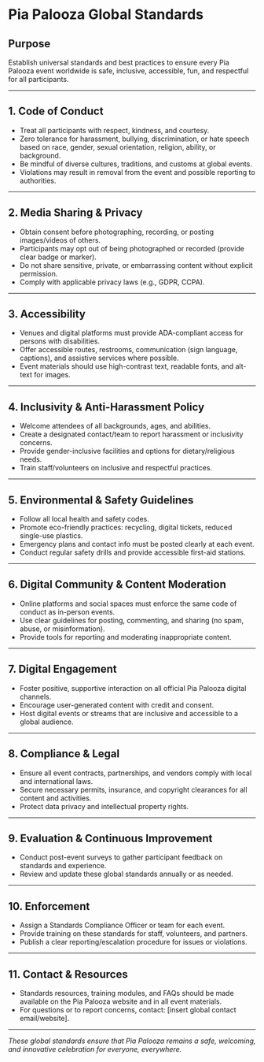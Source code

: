 # Pia Palooza Global Standards

## Purpose
Establish universal standards and best practices to ensure every Pia Palooza event worldwide is safe, inclusive, accessible, fun, and respectful for all participants.

---

## 1. Code of Conduct
- Treat all participants with respect, kindness, and courtesy.
- Zero tolerance for harassment, bullying, discrimination, or hate speech based on race, gender, sexual orientation, religion, ability, or background.
- Be mindful of diverse cultures, traditions, and customs at global events.
- Violations may result in removal from the event and possible reporting to authorities.

---

## 2. Media Sharing & Privacy
- Obtain consent before photographing, recording, or posting images/videos of others.
- Participants may opt out of being photographed or recorded (provide clear badge or marker).
- Do not share sensitive, private, or embarrassing content without explicit permission.
- Comply with applicable privacy laws (e.g., GDPR, CCPA).

---

## 3. Accessibility
- Venues and digital platforms must provide ADA-compliant access for persons with disabilities.
- Offer accessible routes, restrooms, communication (sign language, captions), and assistive services where possible.
- Event materials should use high-contrast text, readable fonts, and alt-text for images.

---

## 4. Inclusivity & Anti-Harassment Policy
- Welcome attendees of all backgrounds, ages, and abilities.
- Create a designated contact/team to report harassment or inclusivity concerns.
- Provide gender-inclusive facilities and options for dietary/religious needs.
- Train staff/volunteers on inclusive and respectful practices.

---

## 5. Environmental & Safety Guidelines
- Follow all local health and safety codes.
- Promote eco-friendly practices: recycling, digital tickets, reduced single-use plastics.
- Emergency plans and contact info must be posted clearly at each event.
- Conduct regular safety drills and provide accessible first-aid stations.

---

## 6. Digital Community & Content Moderation
- Online platforms and social spaces must enforce the same code of conduct as in-person events.
- Use clear guidelines for posting, commenting, and sharing (no spam, abuse, or misinformation).
- Provide tools for reporting and moderating inappropriate content.

---

## 7. Digital Engagement
- Foster positive, supportive interaction on all official Pia Palooza digital channels.
- Encourage user-generated content with credit and consent.
- Host digital events or streams that are inclusive and accessible to a global audience.

---

## 8. Compliance & Legal
- Ensure all event contracts, partnerships, and vendors comply with local and international laws.
- Secure necessary permits, insurance, and copyright clearances for all content and activities.
- Protect data privacy and intellectual property rights.

---

## 9. Evaluation & Continuous Improvement
- Conduct post-event surveys to gather participant feedback on standards and experience.
- Review and update these global standards annually or as needed.

---

## 10. Enforcement
- Assign a Standards Compliance Officer or team for each event.
- Provide training on these standards for staff, volunteers, and partners.
- Publish a clear reporting/escalation procedure for issues or violations.

---

## 11. Contact & Resources
- Standards resources, training modules, and FAQs should be made available on the Pia Palooza website and in all event materials.
- For questions or to report concerns, contact: [insert global contact email/website].

---

*These global standards ensure that Pia Palooza remains a safe, welcoming, and innovative celebration for everyone, everywhere.*
